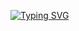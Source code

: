 <a href="https://git.io/typing-svg"><img src="https://readme-typing-svg.demolab.com?font=Rubik+Iso&size=25&pause=1000&color=3331F7&background=FFFFFF00&center=true&vCenter=true&width=500&lines=Welcome+to+my+README+wanderer!" alt="Typing SVG" /></a>
